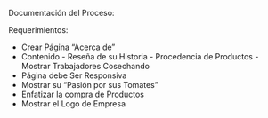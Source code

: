 Documentación del Proceso:

Requerimientos:
- Crear Página “Acerca de”
- Contenido  - Reseña de su Historia
             - Procedencia de Productos
             - Mostrar Trabajadores Cosechando
- Página debe Ser Responsiva
- Mostrar su “Pasión por sus Tomates”
- Enfatizar la compra de Productos
- Mostrar el Logo de Empresa

